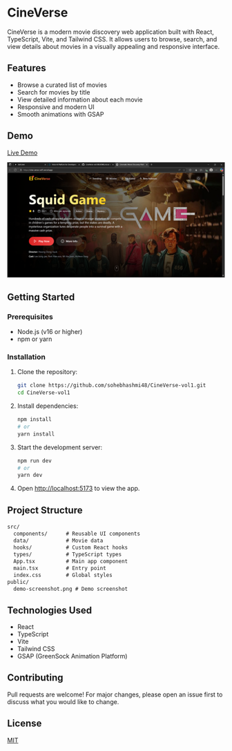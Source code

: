 # CineVerse

CineVerse is a modern movie discovery web application built with React, TypeScript, Vite, and Tailwind CSS. It allows users to browse, search, and view details about movies in a visually appealing and responsive interface.

## Features

- Browse a curated list of movies
- Search for movies by title
- View detailed information about each movie
- Responsive and modern UI
- Smooth animations with GSAP

## Demo

[Live Demo](https://cine-verse-vol1.vercel.app)

![CineVerse Screenshot](https://raw.githubusercontent.com/sohebhashmi48/CineVerse-vol1/main/src/data/Screenshot%202025-06-29%20145154.png)


## Getting Started

### Prerequisites
- Node.js (v16 or higher)
- npm or yarn

### Installation

1. Clone the repository:
   ```sh
   git clone https://github.com/sohebhashmi48/CineVerse-vol1.git
   cd CineVerse-vol1
   ```
2. Install dependencies:
   ```sh
   npm install
   # or
   yarn install
   ```
3. Start the development server:
   ```sh
   npm run dev
   # or
   yarn dev
   ```
4. Open [http://localhost:5173](http://localhost:5173) to view the app.

## Project Structure

```
src/
  components/      # Reusable UI components
  data/            # Movie data
  hooks/           # Custom React hooks
  types/           # TypeScript types
  App.tsx          # Main app component
  main.tsx         # Entry point
  index.css        # Global styles
public/
  demo-screenshot.png # Demo screenshot
```

## Technologies Used
- React
- TypeScript
- Vite
- Tailwind CSS
- GSAP (GreenSock Animation Platform)

## Contributing
Pull requests are welcome! For major changes, please open an issue first to discuss what you would like to change.

## License
[MIT](LICENSE)
